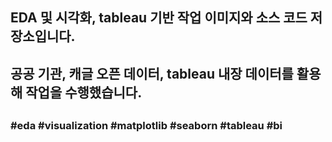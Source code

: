 ##
## EDA 및 시각화, tableau 기반 작업 이미지와 소스 코드 저장소입니다.
## 공공 기관, 캐글 오픈 데이터, tableau 내장 데이터를 활용해 작업을 수행했습니다.
##
### #eda #visualization #matplotlib #seaborn #tableau #bi
##
